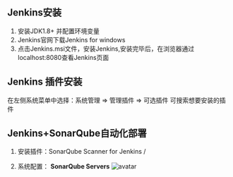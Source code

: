 ## Jenkins安装
1. 安装JDK1.8+ 并配置环境变量
2. Jenkins官网下载Jenkins for windows
3. 点击Jenkins.msi文件，安装Jenkins,安装完毕后，在浏览器通过localhost:8080查看Jenkins页面

## Jenkins 插件安装
在左侧系统菜单中选择：系统管理 => 管理插件 => 可选插件
可搜索想要安装的插件

## Jenkins+SonarQube自动化部署
1. 安装插件：SonarQube Scanner for Jenkins / 

2. 系统配置：
**SonarQube Servers**
![avatar](raw.githubusercontent.com/toCarol/Javascript_note/master/Jenkins1.PNG)